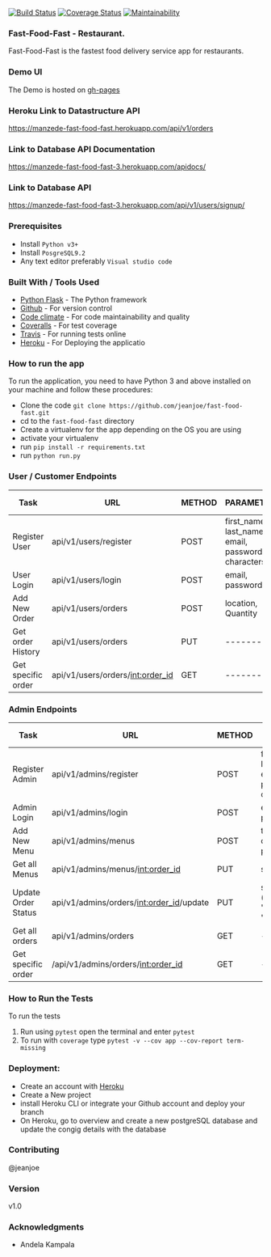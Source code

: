 [![Build Status](https://travis-ci.org/jeanjoe/fast-food-fast.svg?branch=ft-challenge-three)](https://travis-ci.org/jeanjoe/fast-food-fast)
[![Coverage Status](https://coveralls.io/repos/github/jeanjoe/fast-food-fast/badge.svg?branch=ft-challenge-three)](https://coveralls.io/github/jeanjoe/fast-food-fast?branch=ft-challenge-three)
[![Maintainability](https://api.codeclimate.com/v1/badges/128fba01502d5f70e484/maintainability)](https://codeclimate.com/github/jeanjoe/fast-food-fast/maintainability)

### Fast-Food-Fast - Restaurant.

Fast-Food-Fast is the fastest food delivery service app for restaurants.

### Demo UI

The Demo is hosted on [gh-pages](https://jeanjoe.github.io/fast-food-fast/UI/index.html)

### Heroku Link to Datastructure API

https://manzede-fast-food-fast.herokuapp.com/api/v1/orders

### Link to Database API Documentation
https://manzede-fast-food-fast-3.herokuapp.com/apidocs/

### Link to Database API
https://manzede-fast-food-fast-3.herokuapp.com/api/v1/users/signup/

### Prerequisites
-  Install `Python v3+`
- Install `PosgreSQL9.2`
- Any text editor preferably `Visual studio code`

 ### Built With / Tools Used
 - [Python Flask](http://flask.pocoo.org/) - The Python framework
 - [Github](https://github.com) - For version control
 - [Code climate](https://codeclimate.com) - For code maintainability and quality
 - [Coveralls](http://coveralls.io/) - For test coverage
 - [Travis](https://travis-ci.com/) - For running tests online
 - [Heroku](https://data.heroku.com/) - For Deploying the applicatio

### How to run the app

To run the application, you need to have Python 3 and above installed on your machine and follow these procedures:

- Clone the code `git clone https://github.com/jeanjoe/fast-food-fast.git`
- cd to the `fast-food-fast` directory
- Create a virtualenv for the app depending on the OS you are using
- activate your virtualenv
- run `pip install -r requirements.txt`
- run `python run.py`

### User / Customer Endpoints
|  Task         | URL | METHOD      | PARAMETERS | AUTH REQUIRED
| --- | --- | --- | --- | --- |
|  Register User   |  api/v1/users/register  |   POST  |  first_name, last_name, email, password (> 5 characters) | NO |
|  User Login   |  api/v1/users/login     |  POST           |    email, password  | NO |
|  Add New Order |  api/v1/users/orders |  POST | location, Quantity | YES |
|  Get order History | api/v1/users/orders | PUT | --------- | YES |
|  Get specific order | api/v1/users/orders/<int:order_id> | GET | ------- | YES |


### Admin Endpoints
|  Task         | URL | METHOD      | PARAMETERS | AUTH REQUIRED
| --- | --- | --- | --- | --- |
|  Register Admin   |  api/v1/admins/register  |   POST  |  first_name, last_name, email, password (> 5 characters) | NO |
|  Admin Login   |  api/v1/admins/login     |  POST           |    email, password  | NO |
|  Add New Menu |  api/v1/admins/menus |  POST | title, description, price | YES |
|  Get all Menus | api/v1/admins/menus/<int:order_id> | PUT | status | YES |
|  Update Order Status | api/v1/admins/orders/<int:order_id>/update | PUT | status ('COMPLETED', 'ACCEPTED', 'PROTECTED') | YES |
|  Get all orders | api/v1/admins/orders | GET | -------- | YES |
|  Get specific order | /api/v1/admins/orders/<int:order_id> | GET | -------- | YES |

### How to Run the Tests

To run the tests

1. Run using `pytest` open the terminal and enter `pytest`
2. To run with `coverage` type `pytest -v --cov app --cov-report term-missing`

### Deployment:

- Create an account with [Heroku](https://data.heroku.com/)
- Create a New project
- install Heroku CLI or integrate your Github account and deploy your branch
- On Heroku, go to overview and create a new postgreSQL database and update the congig details with the database 
### Contributing
@jeanjoe

### Version
 
 v1.0
 
 ### Acknowledgments
 
 - Andela Kampala
